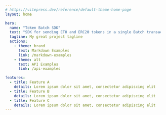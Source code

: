 ```yaml
---
# https://vitepress.dev/reference/default-theme-home-page
layout: home

hero:
  name: "Token Batch SDK"
  text: "SDK for sending ETH and ERC20 tokens in a single Batch transaction"
  tagline: My great project tagline
  actions:
    - theme: brand
      text: Markdown Examples
      link: /markdown-examples
    - theme: alt
      text: API Examples
      link: /api-examples

features:
  - title: Feature A
    details: Lorem ipsum dolor sit amet, consectetur adipiscing elit
  - title: Feature B
    details: Lorem ipsum dolor sit amet, consectetur adipiscing elit
  - title: Feature C
    details: Lorem ipsum dolor sit amet, consectetur adipiscing elit
---
```


